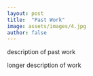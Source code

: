 ```yaml
---
layout: post
title:  "Past Work"
image: assets/images/4.jpg
author: false
---
```


description of past work

longer description of work